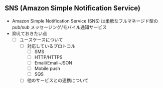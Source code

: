 ## SNS (Amazon Simple Notification Service)
* Amazon Simple Notification Service (SNS) は柔軟なフルマネージド型の pub/sub メッセージング/モバイル通知サービス
* 抑えておきたい点
  - [ ] ユースケースについて
    - [ ] 対応しているプロトコル
      - [ ] SMS
      - [ ] HTTP/HTTPS
      - [ ] Email/Email-JSON
      - [ ] Mobile push
      - [ ] SQS
    - [ ] 他のサービスとの連携について